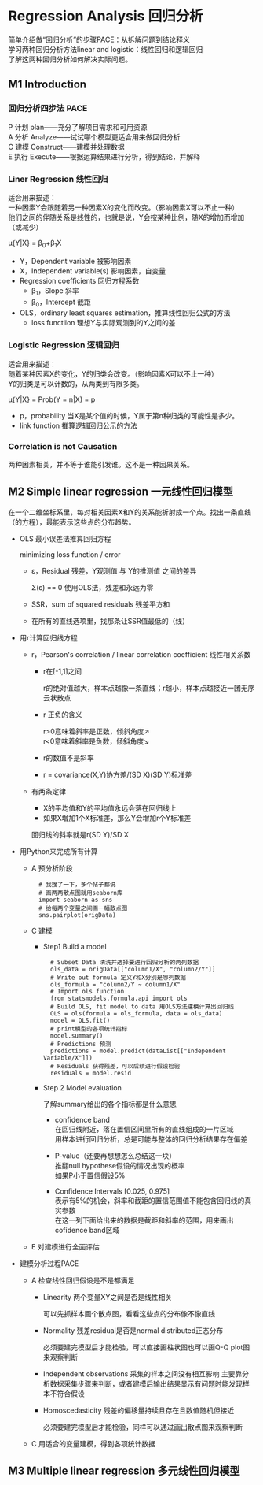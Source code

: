 # Regression Analysis 回归分析

简单介绍做“回归分析”的步骤PACE：从拆解问题到结论释义<br>
学习两种回归分析方法linear and logistic：线性回归和逻辑回归<br>
了解这两种回归分析如何解决实际问题。

## M1 Introduction
### 回归分析四步法 PACE

P 计划 plan——充分了解项目需求和可用资源<br>
A 分析 Analyze——试试哪个模型更适合用来做回归分析<br>
C 建模 Construct——建模并处理数据<br>
E 执行 Execute——根据运算结果进行分析，得到结论，并解释

### Liner Regression 线性回归

适合用来描述：<br>
一种因素Y会跟随着另一种因素X的变化而改变。（影响因素X可以不止一种）<br>
他们之间的伴随关系是线性的，也就是说，Y会按某种比例，随X的增加而增加（或减少）

μ{Y|X} = β<sub>0</sub>+β<sub>1</sub>X

- Y，Dependent variable 被影响因素
- X，Independent variable(s) 影响因素，自变量
- Regression coefficients 回归方程系数
	- β<sub>1</sub>，Slope 斜率
	- β<sub>0</sub>，Intercept 截距
- OLS，ordinary least squares estimation，推算线性回归公式的方法
	- loss functiion 理想Y与实际观测到的Y之间的差

### Logistic Regression 逻辑回归

适合用来描述：<br>
随着某种因素X的变化，Y的归类会改变。（影响因素X可以不止一种）<br>
Y的归类是可以计数的，从两类到有限多类。

μ{Y|X} = Prob(Y = n|X) = p

- p，probability 当X是某个值的时候，Y属于第n种归类的可能性是多少。
- link function 推算逻辑回归公示的方法

### Correlation is not Causation 

两种因素相关，并不等于谁能引发谁。这不是一种因果关系。

## M2 Simple linear regression 一元线性回归模型

在一个二维坐标系里，每对相关因素X和Y的关系能折射成一个点。找出一条直线（的方程），最能表示这些点的分布趋势。

- OLS 最小误差法推算回归方程

	minimizing loss function / error

	- ε，Residual 残差，Y观测值 与 Y的推测值 之间的差异
	
		Σ(ε) == 0 使用OLS法，残差和永远为零
	
	- SSR，sum of squared residuals 残差平方和
	- 在所有的直线选项里，找那条让SSR值最低的（线）
	
- 用r计算回归线方程
	- r，Pearson's correlation / linear correlation coefficient 线性相关系数	
		- r在[-1,1]之间

			r的绝对值越大，样本点越像一条直线；r越小，样本点越接近一团无序云状散点

		- r 正负的含义

			r>0意味着斜率是正数，倾斜角度↗<br>
			r<0意味着斜率是负数，倾斜角度↘

		- r的数值不是斜率
		- r = covariance(X,Y)协方差/(SD X)(SD Y)标准差
		
	- 有两条定律
		- X的平均值和Y的平均值永远会落在回归线上
		- 如果X增加1个X标准差，那么Y会增加r个Y标准差
		
		回归线的斜率就是r(SD Y)/SD X
		
- 用Python来完成所有计算
	- A 预分析阶段
				
			# 我搜了一下，多个帖子都说
			# 画两两散点图就用seaborn库
			import seaborn as sns		
			# 给每两个变量之间画一幅散点图
			sns.pairplot(origData)

	- C 建模
		- Step1 Build a model
	
				# Subset Data 清洗并选择要进行回归分析的两列数据
				ols_data = origData[["column1/X", "column2/Y"]]
				# Write out formula 定义Y和X分别是哪列数据
				ols_formula = "column2/Y ~ column1/X"
				# Import ols function
				from statsmodels.formula.api import ols
				# Build OLS, fit model to data 用OLS方法建模计算出回归线
				OLS = ols(formula = ols_formula, data = ols_data)
				model = OLS.fit()
				# print模型的各项统计指标
				model.summary()
				# Predictions 预测
				predictions = model.predict(dataList[["Independent Variable/X"]])
				# Residuals 获得残差，可以后续进行假设检验
				residuals = model.resid
		
		- Step 2 Model evaluation
			
			了解summary给出的各个指标都是什么意思
			
			- confidence band				
				在回归线附近，落在置信区间里所有的直线组成的一片区域<br>
				用样本进行回归分析，总是可能与整体的回归分析结果存在偏差
			
			- P-value（还要再想想怎么总结这一块）				
				推翻null hypothese假设的情况出现的概率<br>
				如果P小于置信假设5%
				
			- Confidence Intervals [0.025, 0.975]			
				表示有5%的机会，斜率和截距的置信范围值不能包含回归线的真实参数<br>
				在这一列下面给出来的数据是截距和斜率的范围，用来画出cofidence band区域
			
	- E 对建模进行全面评估
	
- 建模分析过程PACE
	- A 检查线性回归假设是不是都满足
		- Linearity 两个变量XY之间是否是线性相关

			可以先抓样本画个散点图，看看这些点的分布像不像直线
		
		- Normality 残差residual是否是normal distributed正态分布

			必须要建完模型后才能检验，可以直接画柱状图也可以画Q-Q plot图来观察判断

		- Independent observations 采集的样本之间没有相互影响
			主要靠分析数据采集步骤来判断，或者建模后输出结果显示有问题时能发现样本不符合假设
		
		- Homoscedasticity 残差的偏移量持续且存在且数值随机但接近

			必须要建完模型后才能检验，同样可以通过画出散点图来观察判断
			
	- C 用适合的变量建模，得到各项统计数据
	
## M3 Multiple linear regression 多元线性回归模型
